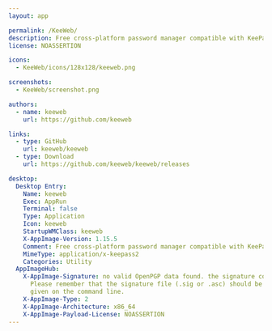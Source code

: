 ```yaml
---
layout: app

permalink: /KeeWeb/
description: Free cross-platform password manager compatible with KeePass
license: NOASSERTION

icons:
  - KeeWeb/icons/128x128/keeweb.png

screenshots:
  - KeeWeb/screenshot.png

authors:
  - name: keeweb
    url: https://github.com/keeweb

links:
  - type: GitHub
    url: keeweb/keeweb
  - type: Download
    url: https://github.com/keeweb/keeweb/releases

desktop:
  Desktop Entry:
    Name: keeweb
    Exec: AppRun
    Terminal: false
    Type: Application
    Icon: keeweb
    StartupWMClass: keeweb
    X-AppImage-Version: 1.15.5
    Comment: Free cross-platform password manager compatible with KeePass
    MimeType: application/x-keepass2
    Categories: Utility
  AppImageHub:
    X-AppImage-Signature: no valid OpenPGP data found. the signature could not be verified.
      Please remember that the signature file (.sig or .asc) should be the first file
      given on the command line.
    X-AppImage-Type: 2
    X-AppImage-Architecture: x86_64
    X-AppImage-Payload-License: NOASSERTION
---
```

